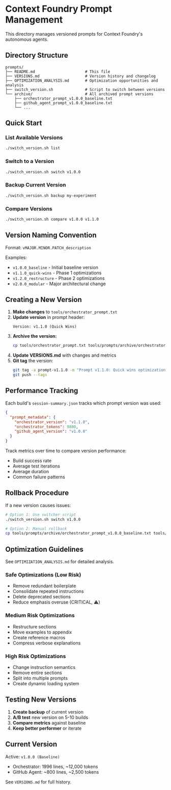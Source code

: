 # Context Foundry Prompt Management

This directory manages versioned prompts for Context Foundry's autonomous agents.

## Directory Structure

```
prompts/
├── README.md                      # This file
├── VERSIONS.md                    # Version history and changelog
├── OPTIMIZATION_ANALYSIS.md       # Optimization opportunities and analysis
├── switch_version.sh              # Script to switch between versions
└── archive/                       # All archived prompt versions
    ├── orchestrator_prompt_v1.0.0_baseline.txt
    ├── github_agent_prompt_v1.0.0_baseline.txt
    └── ...
```

## Quick Start

### List Available Versions
```bash
./switch_version.sh list
```

### Switch to a Version
```bash
./switch_version.sh switch v1.0.0
```

### Backup Current Version
```bash
./switch_version.sh backup my-experiment
```

### Compare Versions
```bash
./switch_version.sh compare v1.0.0 v1.1.0
```

## Version Naming Convention

Format: `vMAJOR.MINOR.PATCH_description`

Examples:
- `v1.0.0_baseline` - Initial baseline version
- `v1.1.0_quick-wins` - Phase 1 optimizations
- `v1.2.0_restructure` - Phase 2 optimizations
- `v2.0.0_modular` - Major architectural change

## Creating a New Version

1. **Make changes** to `tools/orchestrator_prompt.txt`
2. **Update version** in prompt header:
   ```
   Version: v1.1.0 (Quick Wins)
   ```
3. **Archive the version:**
   ```bash
   cp tools/orchestrator_prompt.txt tools/prompts/archive/orchestrator_prompt_v1.1.0_quick-wins.txt
   ```
4. **Update VERSIONS.md** with changes and metrics
5. **Git tag** the version:
   ```bash
   git tag -a prompt-v1.1.0 -m "Prompt v1.1.0: Quick wins optimization"
   git push --tags
   ```

## Performance Tracking

Each build's `session-summary.json` tracks which prompt version was used:

```json
{
  "prompt_metadata": {
    "orchestrator_version": "v1.1.0",
    "orchestrator_tokens": 9800,
    "github_agent_version": "v1.0.0"
  }
}
```

Track metrics over time to compare version performance:
- Build success rate
- Average test iterations
- Average duration
- Common failure patterns

## Rollback Procedure

If a new version causes issues:

```bash
# Option 1: Use switcher script
./switch_version.sh switch v1.0.0

# Option 2: Manual rollback
cp tools/prompts/archive/orchestrator_prompt_v1.0.0_baseline.txt tools/orchestrator_prompt.txt
```

## Optimization Guidelines

See `OPTIMIZATION_ANALYSIS.md` for detailed analysis.

### Safe Optimizations (Low Risk)
- Remove redundant boilerplate
- Consolidate repeated instructions
- Delete deprecated sections
- Reduce emphasis overuse (CRITICAL, ⚠️)

### Medium Risk Optimizations
- Restructure sections
- Move examples to appendix
- Create reference macros
- Compress verbose explanations

### High Risk Optimizations
- Change instruction semantics
- Remove entire sections
- Split into multiple prompts
- Create dynamic loading system

## Testing New Versions

1. **Create backup** of current version
2. **A/B test** new version on 5-10 builds
3. **Compare metrics** against baseline
4. **Keep better performer** or iterate

## Current Version

Active: `v1.0.0 (Baseline)`
- Orchestrator: 1996 lines, ~12,000 tokens
- GitHub Agent: ~800 lines, ~2,500 tokens

See `VERSIONS.md` for full history.
